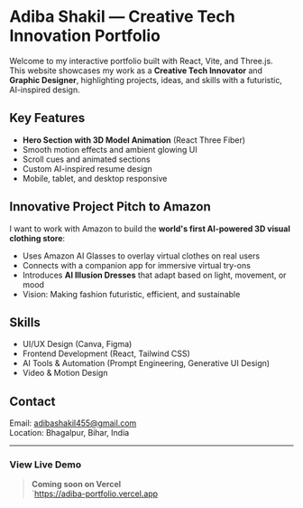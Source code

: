 # Adiba Shakil — Creative Tech Innovation Portfolio

Welcome to my interactive portfolio built with React, Vite, and Three.js.  
This website showcases my work as a **Creative Tech Innovator** and **Graphic Designer**, highlighting projects, ideas, and skills with a futuristic, AI-inspired design.

## Key Features

- **Hero Section with 3D Model Animation** (React Three Fiber)
- Smooth motion effects and ambient glowing UI
- Scroll cues and animated sections
- Custom AI-inspired resume design
- Mobile, tablet, and desktop responsive

## Innovative Project Pitch to Amazon

I want to work with Amazon to build the **world's first AI-powered 3D visual clothing store**:

- Uses Amazon AI Glasses to overlay virtual clothes on real users
- Connects with a companion app for immersive virtual try-ons
- Introduces **AI Illusion Dresses** that adapt based on light, movement, or mood
- Vision: Making fashion futuristic, efficient, and sustainable

## Skills

- UI/UX Design (Canva, Figma)
- Frontend Development (React, Tailwind CSS)
- AI Tools & Automation (Prompt Engineering, Generative UI Design)
- Video & Motion Design

## Contact

Email: [adibashakil455@gmail.com](mailto:adibashakil455@gmail.com)  
Location: Bhagalpur, Bihar, India

---

### View Live Demo

> **Coming soon on Vercel**  
> `https://adiba-portfolio.vercel.app
> 
